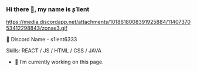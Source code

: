 ### Hi there 👋, my name is ʂ1lent
https://media.discordapp.net/attachments/1018618008391925884/1140737053412298843/zonae3.gif

💬 Discord Name - s1lent6333


Skills: REACT / JS / HTML / CSS / JAVA

- 🔭 I’m currently working on this page. 




